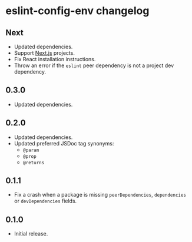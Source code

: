 # eslint-config-env changelog

## Next

- Updated dependencies.
- Support [Next.js](https://nextjs.org) projects.
- Fix React installation instructions.
- Throw an error if the `eslint` peer dependency is not a project dev dependency.

## 0.3.0

- Updated dependencies.

## 0.2.0

- Updated dependencies.
- Updated preferred JSDoc tag synonyms:
  - `@param`
  - `@prop`
  - `@returns`

## 0.1.1

- Fix a crash when a package is missing `peerDependencies`, `dependencies` or `devDependencies` fields.

## 0.1.0

- Initial release.
